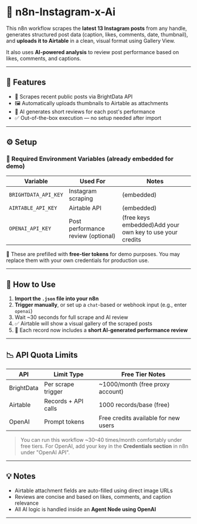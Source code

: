 
# 📸 n8n-Instagram-x-Ai

This n8n workflow scrapes the **latest 13 Instagram posts** from any handle, generates structured post data (caption, likes, comments, date, thumbnail), and **uploads it to Airtable** in a clean, visual format using Gallery View.

It also uses **AI-powered analysis** to review post performance based on likes, comments, and captions.

---

## 🚀 Features

* 🔎 Scrapes recent public posts via BrightData API
* 🖼️ Automatically uploads thumbnails to Airtable as attachments
* 🤖 AI generates short reviews for each post's performance
* ✅ Out-of-the-box execution — no setup needed after import

---

## ⚙️ Setup

### 🔧 Required Environment Variables (already embedded for demo)

| Variable             | Used For                           | Notes                                                    |
| -------------------- | ---------------------------------- | ---------------------------------------------------------|
| `BRIGHTDATA_API_KEY` | Instagram scraping                 | (embedded)                                               |
| `AIRTABLE_API_KEY`   | Airtable API                       | (embedded)                                               |
| `OPENAI_API_KEY`     | Post performance review (optional) | (free keys embedded)Add your own key to use your credits |

📁 These are prefilled with **free-tier tokens** for demo purposes. You may replace them with your own credentials for production use.

---

## 🧪 How to Use

1. **Import the `.json` file into your n8n**
2. **Trigger manually**, or set up a `chat`-based or webhook input (e.g., enter `openai`)
3. Wait \~30 seconds for full scrape and AI review
4. ✅ Airtable will show a visual gallery of the scraped posts
5. 💬 Each record now includes a **short AI-generated performance review**

---

## 📉 API Quota Limits

| API        | Limit Type          | Free Tier Notes                      |
| ---------- | ------------------- | ------------------------------------ |
| BrightData | Per scrape trigger  | \~1000/month (free proxy account)    |
| Airtable   | Records + API calls | 1000 records/base (free)             |
| OpenAI     | Prompt tokens       | Free credits available for new users |

> You can run this workflow \~30–40 times/month comfortably under free tiers.
> For OpenAI, add your key in the **Credentials section** in n8n under "OpenAI API".

---

## 💡 Notes

* Airtable attachment fields are auto-filled using direct image URLs
* Reviews are concise and based on likes, comments, and caption relevance
* All AI logic is handled inside an **Agent Node using OpenAI**

---

